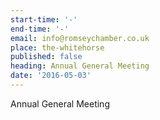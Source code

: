 ```yaml
---
start-time: '-'
end-time: '-'
email: info@romseychamber.co.uk
place: the-whitehorse
published: false
heading: Annual General Meeting
date: '2016-05-03'
---
```

Annual General Meeting

